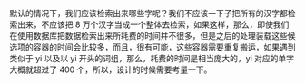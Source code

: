 默认的情况下，我们应该检索出来哪些字呢？我们不应该一下子把所有的汉字都检索出来，不应该把 8 万个汉字当成一个整体去检索，如果这样，那么，即使我们在使用数据库把数据检索出来所耗费的时间并不很多，但是之后的处理装载这些候选项的容器的时间会比较多，而且，很有可能，这些容器需要重复搬运，如果遇到类似于 yi 以及以 yi 开头的词组，那么，耗费的时间是相当庞大的，yi 对应的单字大概就超过了 400 个，所以，设计的时候需要考量一下。